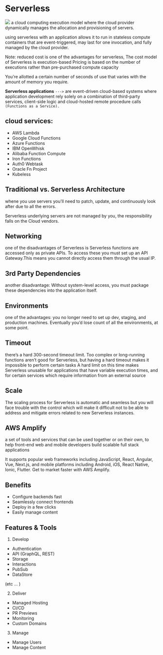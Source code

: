 
# Serverless 

![](https://www.xenonstack.com/images/blog/2020/03/aws-serverless-computing-xenonstack.png)
a cloud computing execution model where the cloud provider dynamically manages the allocation and provisioning of servers.

using serverless with an application allows it to run in stateless compute containers that are event-triggered, may last for one invocation, and fully managed by the cloud provider. 

Note:
reduced cost is one of the advantages for serverless, 
 The cost model of Serverless is execution-based
 Pricing is based on the number of executions rather than pre-purchased compute capacity 

 You’re allotted a certain number of seconds of use that varies with the amount of memory you require.

**Serverless applications** `--->` are event-driven cloud-based systems where application development rely solely on a combination of third-party services, client-side logic and cloud-hosted remote procedure calls
`(Functions as a Service).`


## cloud services:

 - AWS Lambda
- Google Cloud Functions
- Azure Functions
- IBM OpenWhisk
- Alibaba Function Compute
- Iron Functions
- Auth0 Webtask
- Oracle Fn Project
- Kubeless 

## Traditional vs. Serverless Architecture

whene you use servers 
 you'll need  to patch, update, and continuously look after  due to all the  errors. 

 Serverless
  underlying servers are not managed by you, the responsibility falls on the Cloud vendors.

  ## Networking 

  one of the disadvantages of Serverless is 
  Serverless functions are accessed only as private APIs. To access these you must set up an API Gateway.This means you cannot directly access them through the usual IP.

  ## 3rd Party Dependencies 
   another disadvantage: 
   Without system-level access, you must package these dependencies into the application itself.


## Environments 
one of the advantages: 
 you no longer need to set up dev, staging, and production machines. Eventually you’d lose count of all the environments, at some point.

 ## Timeout 
 there’s a hard 300-second timeout limit. Too complex or long-running functions aren’t good for Serverless, but having a hard timeout makes it impossible to perform certain tasks
  A hard limit on this time makes Serverless unusable for applications that have variable execution times, and for certain services which require information from an external source

  ## Scale

 The scaling process for Serverless is automatic and seamless
 but you will face trouble with the control 
 which will make it difficult not to be able to address and mitigate errors related to new Serverless instances.
 

 ## AWS Amplify 

 a set of tools and services that can be used together or on their own, to help front-end web and mobile developers build scalable full stack applications

 It supports popular web frameworks including JavaScript, React, Angular, Vue, Next.js, and mobile platforms including Android, iOS, React Native, Ionic, Flutter. Get to market faster with AWS Amplify.


 
 ## Benefits

 - Configure backends fast 
 - Seamlessly connect frontends
 - Deploy in a few clicks
 - Easily manage content 

 ## Features & Tools 

  1. Develop
  - Authentication
  - API (GraphQL, REST)
  - Storage
  - Interactions
  - PubSub
  - DataStore

(etc ... )


2. Deliver
- Managed Hosting
- CI/CD 
- PR Previews 
- Monitoring
- Custom Domains 

3. Manage 

- Manage Users 
- Manage Content 



